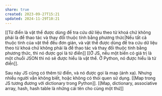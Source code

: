 ```yaml
---
share: true
created: 2023-09-27T15:21
updated: 2024-11-29T10:21
---
```

[[Từ điển là vật thể được dùng để tra cứu dữ liệu theo từ khoá chứ không phải là để thao tác và thay đổi thuộc tính bằng phương thức|Nếu tất cả thuộc tính của vật thể đều đơn giản, và vật thể được dùng để tra cứu dữ liệu theo từ khoá chứ không phải là để thao tác và thay đổi thuộc tính bằng phương thức, thì nó được gọi là từ điển]]
[[Ở JS, nếu một biến có giá trị là một chuỗi JSON thì nó sẽ được hiểu là vật thể. Ở Python, nó được hiểu là từ điển]].

Sau này JS cũng có thêm từ điển, và nó được gọi là map (ánh xạ). Nhưng nhiều người vẫn không biết, hoặc không có thói quen sử dụng.
[[Map trong JS tương đương với dictionary trong Python]]. [[Map, dictionary, associative array, hash, hash table là những cái tên cho cùng một thứ]]